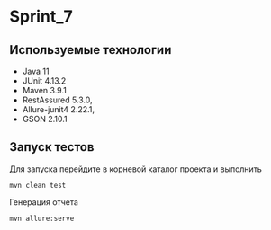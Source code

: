 # Sprint_7
## Используемые технологии
- Java 11
- JUnit 4.13.2
- Maven 3.9.1
- RestAssured 5.3.0,
- Allure-junit4 2.22.1,
- GSON 2.10.1 
## Запуск тестов
Для запуска перейдите в корневой каталог проекта и выполнить

    mvn clean test

Генерация отчета

    mvn allure:serve
